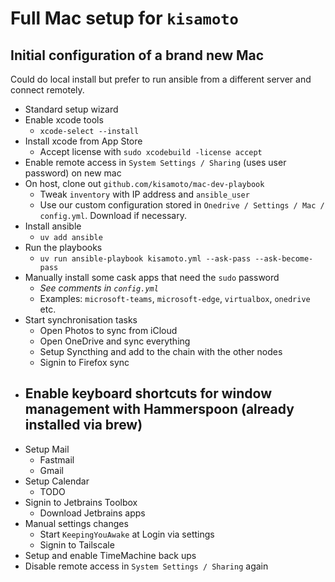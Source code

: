 # Full Mac setup for `kisamoto`

## Initial configuration of a brand new Mac

Could do local install but prefer to run ansible from a different server and connect remotely.

- Standard setup wizard
- Enable xcode tools
  - `xcode-select --install`
- Install xcode from App Store
  - Accept license with `sudo xcodebuild -license accept`
- Enable remote access in `System Settings / Sharing` (uses user password) on new mac
- On host, clone out `github.com/kisamoto/mac-dev-playbook`
  - Tweak `inventory` with IP address and `ansible_user`
  - Use our custom configuration stored in `Onedrive / Settings / Mac / config.yml`. Download if necessary.
- Install ansible
  - `uv add ansible`
- Run the playbooks
  - `uv run ansible-playbook kisamoto.yml --ask-pass --ask-become-pass`
- Manually install some cask apps that need the `sudo` password
  - _See comments in `config.yml`_
  - Examples: `microsoft-teams`, `microsoft-edge`, `virtualbox`, `onedrive` etc.
- Start synchronisation tasks
  - Open Photos to sync from iCloud
  - Open OneDrive and sync everything
  - Setup Syncthing and add to the chain with the other nodes
  - Signin to Firefox sync
- Enable keyboard shortcuts for window management with Hammerspoon (already installed via brew)
  -
- Setup Mail
  - Fastmail
  - Gmail
- Setup Calendar
  - TODO
- Signin to Jetbrains Toolbox
  - Download Jetbrains apps
- Manual settings changes
  - Start `KeepingYouAwake` at Login via settings
  - Signin to Tailscale
- Setup and enable TimeMachine back ups
- Disable remote access in `System Settings / Sharing` again
